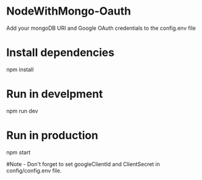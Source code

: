 # NodeWithMongo-Oauth

Add your mongoDB URI and Google OAuth credentials to the config.env file

# Install dependencies
npm install

# Run in develpment
npm run dev

# Run in production
npm start

#Note - 
Don't forget to set googleClientId and ClientSecret in config/config.env file.
